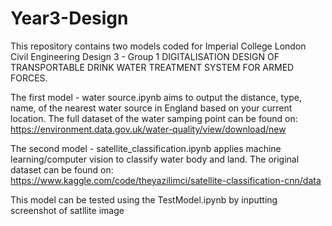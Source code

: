 # Year3-Design
This repository contains two models coded for Imperial College London Civil Engineering Design 3 - Group 1 DIGITALISATION DESIGN OF TRANSPORTABLE DRINK WATER TREATMENT SYSTEM FOR ARMED FORCES. 

The first model - water source.ipynb aims to output the distance, type, name, of the nearest water source in England based on your current location. The full dataset of the water samping point can be found on: https://environment.data.gov.uk/water-quality/view/download/new

The second model - satellite_classification.ipynb applies machine learning/computer vision to classify water body and land. The original dataset can be found on: https://www.kaggle.com/code/theyazilimci/satellite-classification-cnn/data

This model can be tested using the TestModel.ipynb by inputting screenshot of satllite image
